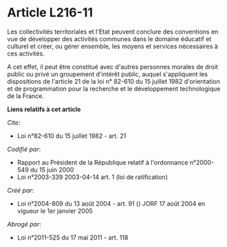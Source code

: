 # Article L216-11

Les collectivités territoriales et l'Etat peuvent conclure des conventions en vue de développer des activités communes dans
le domaine éducatif et culturel et créer, ou gérer ensemble, les moyens et services nécessaires à ces activités.

A cet effet, il peut être constitué avec d'autres personnes morales de droit public ou privé un groupement d'intérêt public,
auquel s'appliquent les dispositions de l'article 21 de la loi n° 82-610 du 15 juillet 1982 d'orientation et de programmation
pour la recherche et le développement technologique de la France.

**Liens relatifs à cet article**

_Cite_:

  - Loi n°82-610 du 15 juillet 1982 - art. 21

_Codifié par_:

  - Rapport au Président de la République relatif à l'ordonnance n°2000-549 du 15 juin 2000
  - Loi n°2003-339 2003-04-14 art. 1 (loi de ratification)

_Créé par_:

  - Loi n°2004-809 du 13 août 2004 - art. 91 () JORF 17 août 2004 en vigueur le 1er janvier 2005

_Abrogé par_:

  - Loi n°2011-525 du 17 mai 2011 - art. 118
